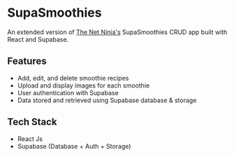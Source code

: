 # SupaSmoothies

An extended version of [The Net Ninja's](https://www.youtube.com/playlist?list=PL4cUxeGkcC9jLYyp2Aoh6hcWuxFDX6PBJ) SupaSmoothies CRUD app built with React and Supabase.


## Features

- Add, edit, and delete smoothie recipes
- Upload and display images for each smoothie
- User authentication with Supabase
- Data stored and retrieved using Supabase database & storage


## Tech Stack

- React Js
- Supabase (Database + Auth + Storage)


